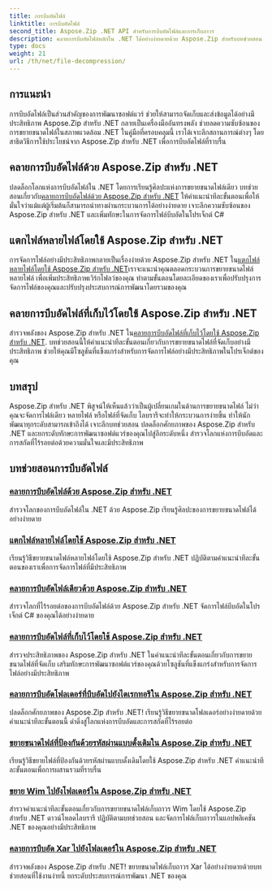 ```yaml
---
title: การบีบอัดไฟล์
linktitle: การบีบอัดไฟล์
second_title: Aspose.Zip .NET API สำหรับการบีบอัดไฟล์และการเก็บถาวร
description: คลายการบีบอัดไฟล์หลักใน .NET ได้อย่างง่ายดายด้วย Aspose.Zip สำหรับบทช่วยสอน .NET เรียนรู้การจัดการไฟล์บีบอัดอย่างมีประสิทธิภาพพร้อมคำแนะนำทีละขั้นตอน
type: docs
weight: 21
url: /th/net/file-decompression/
---
```



## การแนะนำ

การบีบอัดไฟล์เป็นส่วนสำคัญของการพัฒนาซอฟต์แวร์ ช่วยให้สามารถจัดเก็บและส่งข้อมูลได้อย่างมีประสิทธิภาพ Aspose.Zip สำหรับ .NET กลายเป็นเครื่องมืออันทรงพลัง ช่วยลดความซับซ้อนของการขยายขนาดไฟล์ในสภาพแวดล้อม .NET ในคู่มือที่ครอบคลุมนี้ เราได้เจาะลึกสถานการณ์ต่างๆ โดยสาธิตวิธีการใช้ประโยชน์จาก Aspose.Zip สำหรับ .NET เพื่อการบีบอัดไฟล์ที่ราบรื่น

## คลายการบีบอัดไฟล์ด้วย Aspose.Zip สำหรับ .NET

ปลดล็อกโลกแห่งการบีบอัดไฟล์ใน .NET โดยการเรียนรู้ศิลปะแห่งการขยายขนาดไฟล์เดียว บทช่วยสอนเกี่ยวกับ[คลายการบีบอัดไฟล์ด้วย Aspose.Zip สำหรับ .NET](./decompress-file/) ให้คำแนะนำทีละขั้นตอนเพื่อให้มั่นใจว่าแม้แต่ผู้เริ่มต้นก็สามารถนำทางผ่านกระบวนการได้อย่างง่ายดาย เจาะลึกความซับซ้อนของ Aspose.Zip สำหรับ .NET และเพิ่มทักษะในการจัดการไฟล์บีบอัดในโปรเจ็กต์ C#

## แตกไฟล์หลายไฟล์โดยใช้ Aspose.Zip สำหรับ .NET

 การจัดการไฟล์อย่างมีประสิทธิภาพกลายเป็นเรื่องง่ายด้วย Aspose.Zip สำหรับ .NET ใน[แตกไฟล์หลายไฟล์โดยใช้ Aspose.Zip สำหรับ .NET](./decompress-multiple-files/)เราจะแนะนำคุณตลอดกระบวนการขยายขนาดไฟล์หลายไฟล์ เพื่อเพิ่มประสิทธิภาพเวิร์กโฟลว์ของคุณ ทำตามขั้นตอนโดยละเอียดของเราเพื่อปรับปรุงการจัดการไฟล์ของคุณและปรับปรุงประสบการณ์การพัฒนาโดยรวมของคุณ

## คลายการบีบอัดไฟล์ที่เก็บไว้โดยใช้ Aspose.Zip สำหรับ .NET

 สำรวจพลังของ Aspose.Zip สำหรับ .NET ใน[คลายการบีบอัดไฟล์ที่เก็บไว้โดยใช้ Aspose.Zip สำหรับ .NET](./decompress-stored-file/). บทช่วยสอนนี้ให้คำแนะนำทีละขั้นตอนเกี่ยวกับการขยายขนาดไฟล์ที่จัดเก็บอย่างมีประสิทธิภาพ ช่วยให้คุณมีโซลูชันที่แข็งแกร่งสำหรับการจัดการไฟล์อย่างมีประสิทธิภาพในโปรเจ็กต์ของคุณ

## บทสรุป

Aspose.Zip สำหรับ .NET พิสูจน์ให้เห็นแล้วว่าเป็นผู้เปลี่ยนเกมในด้านการขยายขนาดไฟล์ ไม่ว่าคุณจะจัดการไฟล์เดียว หลายไฟล์ หรือไฟล์ที่จัดเก็บ ไลบรารีจะทำให้กระบวนการง่ายขึ้น ทำให้นักพัฒนาทุกระดับสามารถเข้าถึงได้ เจาะลึกบทช่วยสอน ปลดล็อกศักยภาพของ Aspose.Zip สำหรับ .NET และยกระดับทักษะการพัฒนาซอฟต์แวร์ของคุณไปสู่อีกระดับหนึ่ง สำรวจโลกแห่งการบีบอัดและการสกัดที่ไร้รอยต่อด้วยความมั่นใจและมีประสิทธิภาพ
## บทช่วยสอนการบีบอัดไฟล์
### [คลายการบีบอัดไฟล์ด้วย Aspose.Zip สำหรับ .NET](./decompress-file/)
สำรวจโลกของการบีบอัดไฟล์ใน .NET ด้วย Aspose.Zip เรียนรู้ศิลปะของการขยายขนาดไฟล์ได้อย่างง่ายดาย
### [แตกไฟล์หลายไฟล์โดยใช้ Aspose.Zip สำหรับ .NET](./decompress-multiple-files/)
เรียนรู้วิธีขยายขนาดไฟล์หลายไฟล์โดยใช้ Aspose.Zip สำหรับ .NET ปฏิบัติตามคำแนะนำทีละขั้นตอนของเราเพื่อการจัดการไฟล์ที่มีประสิทธิภาพ
### [คลายการบีบอัดไฟล์เดียวด้วย Aspose.Zip สำหรับ .NET](./decompress-single-file/)
สำรวจโลกที่ไร้รอยต่อของการบีบอัดไฟล์ด้วย Aspose.Zip สำหรับ .NET จัดการไฟล์บีบอัดในโปรเจ็กต์ C# ของคุณได้อย่างง่ายดาย
### [คลายการบีบอัดไฟล์ที่เก็บไว้โดยใช้ Aspose.Zip สำหรับ .NET](./decompress-stored-file/)
สำรวจประสิทธิภาพของ Aspose.Zip สำหรับ .NET ในคำแนะนำทีละขั้นตอนเกี่ยวกับการขยายขนาดไฟล์ที่จัดเก็บ เสริมทักษะการพัฒนาซอฟต์แวร์ของคุณด้วยโซลูชันที่แข็งแกร่งสำหรับการจัดการไฟล์อย่างมีประสิทธิภาพ
### [คลายการบีบอัดโฟลเดอร์ที่บีบอัดไปยังไดเรกทอรีใน Aspose.Zip สำหรับ .NET](./decompress-compressed-folder-directory/)
ปลดล็อกศักยภาพของ Aspose.Zip สำหรับ .NET! เรียนรู้วิธีขยายขนาดโฟลเดอร์อย่างง่ายดายด้วยคำแนะนำทีละขั้นตอนนี้ ดำดิ่งสู่โลกแห่งการบีบอัดและการสกัดที่ไร้รอยต่อ
### [ขยายขนาดไฟล์ที่ป้องกันด้วยรหัสผ่านแบบดั้งเดิมใน Aspose.Zip สำหรับ .NET](./decompress-traditionally-password-protected-file/)
เรียนรู้วิธีขยายไฟล์ที่ป้องกันด้วยรหัสผ่านแบบดั้งเดิมโดยใช้ Aspose.Zip สำหรับ .NET คำแนะนำทีละขั้นตอนเพื่อการผสานรวมที่ราบรื่น
### [ขยาย Wim ไปยังโฟลเดอร์ใน Aspose.Zip สำหรับ .NET](./decompress-wim-folder/)
สำรวจคำแนะนำทีละขั้นตอนเกี่ยวกับการขยายขนาดไฟล์เก็บถาวร Wim โดยใช้ Aspose.Zip สำหรับ .NET ดาวน์โหลดไลบรารี ปฏิบัติตามบทช่วยสอน และจัดการไฟล์เก็บถาวรในแอปพลิเคชัน .NET ของคุณอย่างมีประสิทธิภาพ
### [คลายการบีบอัด Xar ไปยังโฟลเดอร์ใน Aspose.Zip สำหรับ .NET](./decompress-xar-folder/)
สำรวจพลังของ Aspose.Zip สำหรับ .NET! ขยายขนาดไฟล์เก็บถาวร Xar ได้อย่างง่ายดายด้วยบทช่วยสอนที่ใช้งานง่ายนี้ ยกระดับประสบการณ์การพัฒนา .NET ของคุณ